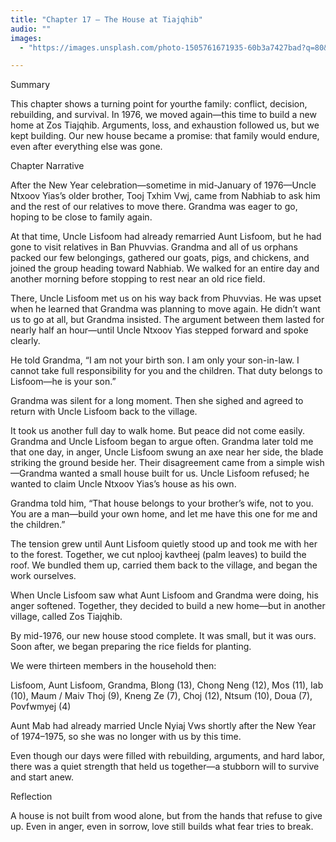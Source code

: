 ```yaml
---
title: "Chapter 17 — The House at Tiajqhib"
audio: ""
images:
  - "https://images.unsplash.com/photo-1505761671935-60b3a7427bad?q=80&w=1600&auto=format&fit=crop"

---
```

Summary

This chapter shows a turning point for yourthe family: conflict, decision, rebuilding, and survival. In 1976, we moved again—this time to build a new home at Zos Tiajqhib.
Arguments, loss, and exhaustion followed us, but we kept building. Our new house became a promise: that family would endure, even after everything else was gone.

Chapter Narrative

After the New Year celebration—sometime in mid-January of 1976—Uncle Ntxoov Yias’s older brother, Tooj Txhim Vwj, came from Nabhiab to ask him and the rest of our relatives to move there. Grandma was eager to go, hoping to be close to family again.

At that time, Uncle Lisfoom had already remarried Aunt Lisfoom, but he had gone to visit relatives in Ban Phuvvias. Grandma and all of us orphans packed our few belongings, gathered our goats, pigs, and chickens, and joined the group heading toward Nabhiab. We walked for an entire day and another morning before stopping to rest near an old rice field.

There, Uncle Lisfoom met us on his way back from Phuvvias. He was upset when he learned that Grandma was planning to move again. He didn’t want us to go at all, but Grandma insisted. The argument between them lasted for nearly half an hour—until Uncle Ntxoov Yias stepped forward and spoke clearly.

He told Grandma, “I am not your birth son. I am only your son-in-law. I cannot take full responsibility for you and the children. That duty belongs to Lisfoom—he is your son.”

Grandma was silent for a long moment. Then she sighed and agreed to return with Uncle Lisfoom back to the village.

It took us another full day to walk home. But peace did not come easily. Grandma and Uncle Lisfoom began to argue often. Grandma later told me that one day, in anger, Uncle Lisfoom swung an axe near her side, the blade striking the ground beside her. Their disagreement came from a simple wish—Grandma wanted a small house built for us. Uncle Lisfoom refused; he wanted to claim Uncle Ntxoov Yias’s house as his own.

Grandma told him, “That house belongs to your brother’s wife, not to you. You are a man—build your own home, and let me have this one for me and the children.”

The tension grew until Aunt Lisfoom quietly stood up and took me with her to the forest. Together, we cut nplooj kavtheej (palm leaves) to build the roof. We bundled them up, carried them back to the village, and began the work ourselves.

When Uncle Lisfoom saw what Aunt Lisfoom and Grandma were doing, his anger softened. Together, they decided to build a new home—but in another village, called Zos Tiajqhib.

By mid-1976, our new house stood complete. It was small, but it was ours. Soon after, we began preparing the rice fields for planting.

We were thirteen members in the household then:

Lisfoom, Aunt Lisfoom, Grandma, Blong (13), Chong Neng (12), Mos (11), Iab (10), Maum / Maiv Thoj (9), Kneng Ze (7), Choj (12), Ntsum (10), Doua (7), Povfwmyej (4)

Aunt Mab had already married Uncle Nyiaj Vws shortly after the New Year of 1974–1975, so she was no longer with us by this time.

Even though our days were filled with rebuilding, arguments, and hard labor, there was a quiet strength that held us together—a stubborn will to survive and start anew.

Reflection

A house is not built from wood alone,
but from the hands that refuse to give up.
Even in anger, even in sorrow,
love still builds what fear tries to break.